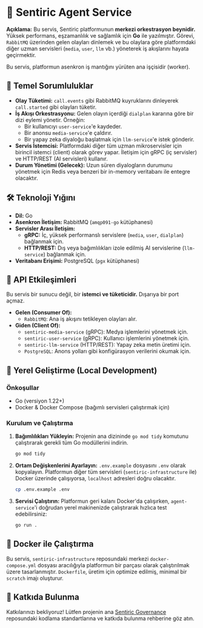 # 🧠 Sentiric Agent Service

**Açıklama:** Bu servis, Sentiric platformunun **merkezi orkestrasyon beynidir.** Yüksek performans, eşzamanlılık ve sağlamlık için **Go** ile yazılmıştır. Görevi, `RabbitMQ` üzerinden gelen olayları dinlemek ve bu olaylara göre platformdaki diğer uzman servisleri (`media`, `user`, `llm` vb.) yöneterek iş akışlarını hayata geçirmektir.

Bu servis, platformun asenkron iş mantığını yürüten ana işçisidir (worker).

## 🎯 Temel Sorumluluklar

*   **Olay Tüketimi:** `call.events` gibi RabbitMQ kuyruklarını dinleyerek `call.started` gibi olayları tüketir.
*   **İş Akışı Orkestrasyonu:** Gelen olayın içerdiği `dialplan` kararına göre bir dizi eylemi yönetir. Örneğin:
    *   Bir kullanıcıyı `user-service`'e kaydeder.
    *   Bir anonsu `media-service`'e çaldırır.
    *   Bir yapay zeka diyaloğu başlatmak için `llm-service`'e istek gönderir.
*   **Servis İstemcisi:** Platformdaki diğer tüm uzman mikroservisler için birincil istemci (client) olarak görev yapar. İletişim için gRPC (iç servisler) ve HTTP/REST (AI servisleri) kullanır.
*   **Durum Yönetimi (Gelecek):** Uzun süren diyalogların durumunu yönetmek için Redis veya benzeri bir in-memory veritabanı ile entegre olacaktır.

## 🛠️ Teknoloji Yığını

*   **Dil:** Go
*   **Asenkron İletişim:** RabbitMQ (`amqp091-go` kütüphanesi)
*   **Servisler Arası İletişim:**
    *   **gRPC:** İç, yüksek performanslı servislere (`media`, `user`, `dialplan`) bağlanmak için.
    *   **HTTP/REST:** Dış veya bağımlılıkları izole edilmiş AI servislerine (`llm-service`) bağlanmak için.
*   **Veritabanı Erişimi:** PostgreSQL (`pgx` kütüphanesi)

## 🔌 API Etkileşimleri

Bu servis bir sunucu değil, bir **istemci ve tüketicidir.** Dışarıya bir port açmaz.

*   **Gelen (Consumer Of):**
    *   `RabbitMQ`: Ana iş akışını tetikleyen olayları alır.
*   **Giden (Client Of):**
    *   `sentiric-media-service` (gRPC): Medya işlemlerini yönetmek için.
    *   `sentiric-user-service` (gRPC): Kullanıcı işlemlerini yönetmek için.
    *   `sentiric-llm-service` (HTTP/REST): Yapay zeka metin üretimi için.
    *   `PostgreSQL`: Anons yolları gibi konfigürasyon verilerini okumak için.

## 🚀 Yerel Geliştirme (Local Development)

### Önkoşullar
*   Go (versiyon 1.22+)
*   Docker & Docker Compose (bağımlı servisleri çalıştırmak için)

### Kurulum ve Çalıştırma
1.  **Bağımlılıkları Yükleyin:**
    Projenin ana dizininde `go mod tidy` komutunu çalıştırarak gerekli tüm Go modüllerini indirin.
    ```bash
    go mod tidy
    ```

2.  **Ortam Değişkenlerini Ayarlayın:**
    `.env.example` dosyasını `.env` olarak kopyalayın. Platformun diğer tüm servisleri (`sentiric-infrastructure` ile) Docker üzerinde çalışıyorsa, `localhost` adresleri doğru olacaktır.
    ```bash
    cp .env.example .env
    ```

3.  **Servisi Çalıştırın:**
    Platformun geri kalanı Docker'da çalışırken, `agent-service`'i doğrudan yerel makinenizde çalıştırarak hızlıca test edebilirsiniz:
    ```bash
    go run .
    ```

## 🐳 Docker ile Çalıştırma

Bu servis, `sentiric-infrastructure` reposundaki merkezi `docker-compose.yml` dosyası aracılığıyla platformun bir parçası olarak çalıştırılmak üzere tasarlanmıştır. `Dockerfile`, üretim için optimize edilmiş, minimal bir `scratch` imajı oluşturur.

## 🤝 Katkıda Bulunma

Katkılarınızı bekliyoruz! Lütfen projenin ana [Sentiric Governance](https://github.com/sentiric/sentiric-governance) reposundaki kodlama standartlarına ve katkıda bulunma rehberine göz atın.
